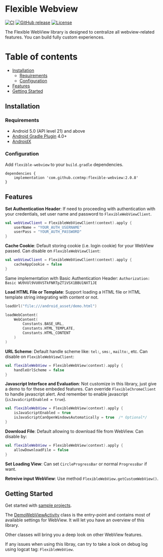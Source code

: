 # Flexible Webview

[![CI](https://github.com/ccmtmp/flexible-webview/workflows/CI/badge.svg)](https://github.com/ccmtmp/flexible-webview/actions?query=workflow%3ACI)
[![GitHub release](https://img.shields.io/github/release/ccmtmp/flexible-webview.svg?maxAge=60)](https://github.com/ccmtmp/flexible-webview/releases)
[![License](https://img.shields.io/github/license/ccmtmp/flexible-webview)](https://github.com/ccmtmp/flexible-webview/blob/master/LICENSE)

The Flexible WebView library is designed to centralize all webview-related features. You can build fully custom experiences.


Table of contents
=================

<!--ts-->
   * [Installation](#installation)
      * [Requirements](#requirements)
      * [Configuration](#configuration)
   * [Features](#features)
   * [Getting Started](#getting-started)
<!--te-->

## Installation

### Requirements

* Android 5.0 (API level 21) and above
* [Android Gradle Plugin](https://developer.android.com/studio/releases/gradle-plugin) 4.0+
* [AndroidX](https://developer.android.com/jetpack/androidx/)

### Configuration

Add `flexible-webview` to your `build.gradle` dependencies.

```
dependencies {
    implementation 'com.github.ccmtmp:flexible-webview:2.0.8'
}
```

## Features

**Set Authentication Header**: If need to proceeding with authentication with your credentials, set user name and password to `FlexibleWebViewClient`.
```kotlin
val webViewClient = FlexibleWebViewClient(context).apply {
    userName = "YOUR_AUTH_USERNAME"
    userPass = "YOUR_AUTH_PASSWORD"
}
```

**Cache Cookie**: Default storing cookie (i.e. login cookie) for your WebView passed. Can disable on `FlexibleWebViewClient`: 
```kotlin
val webViewClient = FlexibleWebViewClient(context).apply {
    cacheAppCookie = false
}
```
Same implementation with Basic Authentication Header: `Authorization: Basic WU9VUl9VU0VSTkFNRTpZT1VSX1BBU1NXT1JE`

**Load HTML File or Template**: Support loading a HTML file or HTML template string integrating with content or not.
```kotlin
loadUrl("file:///android_asset/demo.html")
```
```kotlin
loadWebContent(
    WebContent(
        Constants.BASE_URL,
        Constants.HTML_TEMPLATE,
        Constants.HTML_CONTENT
    )
)
```

**URL Scheme**: Default handle scheme like: `tel:`, `sms:`, `mailto:`, etc. Can disable on `FlexibleWebViewClient`: 
```kotlin
val flexibleWebView = FlexibleWebView(context).apply {
    handleUrlScheme = false
}
```

**Javascript Interface and Evaluation**: Not customize in this library, just give a demo to for these embeded features. Can override `FlexibleChromeClient` to handle javascript alert. And remember to enable javascript (`isJavaScriptEnabled = true`).
```kotlin
val flexibleWebView = FlexibleWebView(context).apply {
    isJavaScriptEnabled = true
    isJavaScriptCanOpenWindowsAutomatically = true  /* Optional*/
}
```

**Download File**: Default allowing to download file from WebView. Can disable by:
```kotlin
val flexibleWebView = FlexibleWebView(context).apply {
    allowDownloadFile = false
}
```

**Set Loading View**: Can set `CircleProgressBar` or normal `ProgressBar` if want. 

**Retreive input WebView**: Use method `FlexibleWebView.getCustomWebView()`.

## Getting Started

Get started with [sample projects](https://github.com/ccmtmp/flexible-webview/tree/master/sample).

The [DemoWebViewActivity](https://github.com/ccmtmp/flexible-webview/blob/master/sample/src/main/java/com/ccm/lib/flexiblewebview/sample/demo/DemoWebViewActivity.kt) class is the entry-point and contains most of available settings for WebView. It will let you have an overview of this library.

Other classes will bring you a deep look on other WebView features.

If any issues when using this libray, can try to take a look on debug log using logcat tag: `FlexibleWebView`.
